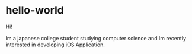 # hello-world

Hi!

Im a japanese college student studying computer science and Im recently interested in developing iOS Application.
